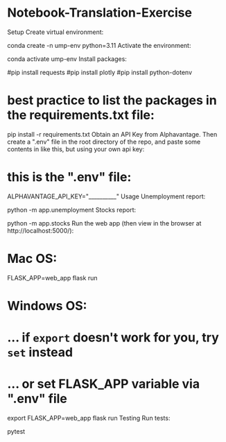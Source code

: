 # Notebook-Translation-Exercise
Setup
Create virtual environment:

conda create -n ump-env python=3.11
Activate the environment:

conda activate ump-env
Install packages:

#pip install requests
#pip install plotly
#pip install python-dotenv

# best practice to list the packages in the requirements.txt file:
pip install -r requirements.txt
Obtain an API Key from Alphavantage. Then create a ".env" file in the root directory of the repo, and paste some contents in like this, but using your own api key:

# this is the ".env" file:

ALPHAVANTAGE_API_KEY="__________"
Usage
Unemployment report:

python -m app.unemployment
Stocks report:

python -m app.stocks
Run the web app (then view in the browser at http://localhost:5000/):

# Mac OS:
FLASK_APP=web_app flask run

# Windows OS:
# ... if `export` doesn't work for you, try `set` instead
# ... or set FLASK_APP variable via ".env" file
export FLASK_APP=web_app
flask run
Testing
Run tests:

pytest

